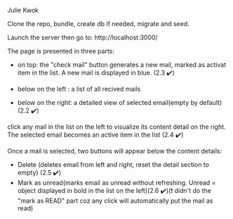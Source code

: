 Julie Kwok


Clone the repo, bundle, create db if needed, migrate and seed.

Launch the server then go to: http://localhost:3000/

The page is presented in three parts:

* on top: the "check mail" button generates a new mail, marked as activat item in the list. A new mail is displayed in blue. (2.3 :heavy_check_mark:)

* below on the left : a list of all recived mails

* below on the right: a detailed view of selected email(empty by default) (2.2 :heavy_check_mark:)


click any mail in the list on the left to visualize its content detail on the right. The selected email becomes an active item in the list (2.4 :heavy_check_mark:)

Once a mail is selected, two buttons will appear below the content details:

* Delete (deletes email from left and right, reset the detail section to empty) (2.5 :heavy_check_mark:)
* Mark as unread(marks email as unread without refreshing. Unread = object displayed in bold in the list on the left)(2.6 :heavy_check_mark:)(:heavy_exclamation_mark: didn't do the "mark as READ" part coz any click will automatically put the mail as read)
